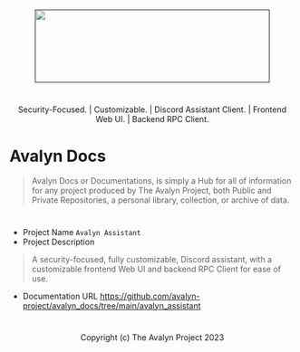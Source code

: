 
# 

<p align="center">
<a href="" target="_blank"><img src="https://xnitc.com/discord/bots/avalyn/data/imgs/avalyn_logo.png" width="414" height="129" border="0"></a>
</p>

#

<p align="center">
Security-Focused. | Customizable. | Discord Assistant Client. | Frontend Web UI. | Backend RPC Client.
</p>

#

# Avalyn Docs

> Avalyn Docs or Documentations, is simply a Hub for all of information for any project produced by The Avalyn Project, both Public and Private Repositories, a personal library, collection, or archive of data.

#

- Project Name `Avalyn Assistant`
- Project Description
> A security-focused, fully customizable, Discord assistant, with a customizable frontend Web UI and backend RPC Client for ease of use.

- Documentation URL https://github.com/avalyn-project/avalyn_docs/tree/main/avalyn_assistant

#

<p align="center">
Copyright (c) The Avalyn Project 2023
</p>

#
